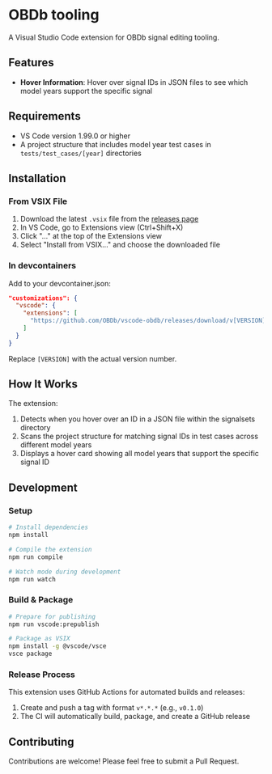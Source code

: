 # OBDb tooling

A Visual Studio Code extension for OBDb signal editing tooling.

## Features

- **Hover Information**: Hover over signal IDs in JSON files to see which model years support the specific signal

## Requirements

- VS Code version 1.99.0 or higher
- A project structure that includes model year test cases in `tests/test_cases/[year]` directories

## Installation

### From VSIX File

1. Download the latest `.vsix` file from the [releases page](https://github.com/OBDb/vscode-obdb/releases)
2. In VS Code, go to Extensions view (Ctrl+Shift+X)
3. Click "..." at the top of the Extensions view
4. Select "Install from VSIX..." and choose the downloaded file

### In devcontainers

Add to your devcontainer.json:
```json
"customizations": {
  "vscode": {
    "extensions": [
      "https://github.com/OBDb/vscode-obdb/releases/download/v[VERSION]/signalid-hover-info-[VERSION].vsix"
    ]
  }
}
```
Replace `[VERSION]` with the actual version number.

## How It Works

The extension:
1. Detects when you hover over an ID in a JSON file within the signalsets directory
2. Scans the project structure for matching signal IDs in test cases across different model years
3. Displays a hover card showing all model years that support the specific signal ID

## Development

### Setup

```bash
# Install dependencies
npm install

# Compile the extension
npm run compile

# Watch mode during development
npm run watch
```

### Build & Package

```bash
# Prepare for publishing
npm run vscode:prepublish

# Package as VSIX
npm install -g @vscode/vsce
vsce package
```

### Release Process

This extension uses GitHub Actions for automated builds and releases:
1. Create and push a tag with format `v*.*.*` (e.g., `v0.1.0`)
2. The CI will automatically build, package, and create a GitHub release

## Contributing

Contributions are welcome! Please feel free to submit a Pull Request.
